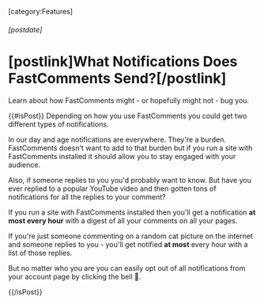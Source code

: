 [category:Features]
###### [postdate]
# [postlink]What Notifications Does FastComments Send?[/postlink]

Learn about how FastComments might - or hopefully might not - bug you.

{{#isPost}}
Depending on how you use FastComments you could get two different types of notifications.

In our day and age notifications are everywhere. They're a burden. FastComments doesn't want to add to that burden but if you run a site with FastComments
installed it should allow you to stay engaged with your audience.

Also, if someone replies to you you'd probably want to know.
But have you ever replied to a popular YouTube video and then gotten tons of notifications for all the replies to your comment?

If you run a site with FastComments installed then you'll get a notification **at most every hour** with a digest of all your comments on all your pages.

If you're just someone commenting on a random cat picture on the internet and someone replies to you - you'll get notified **at most** every hour with a list of those replies.

But no matter who you are you can easily opt out of all notifications from your account page by clicking the bell 🔔.

{{/isPost}}
